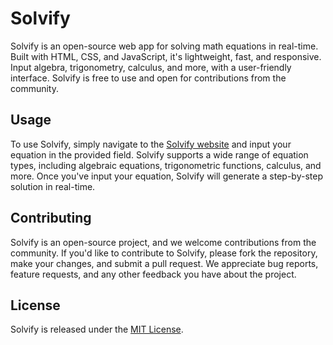 # Solvify

Solvify is an open-source web app for solving math equations in real-time. Built with HTML, CSS, and JavaScript, it's lightweight, fast, and responsive. Input algebra, trigonometry, calculus, and more, with a user-friendly interface. Solvify is free to use and open for contributions from the community.

## Usage

To use Solvify, simply navigate to the [Solvify website](https://solvify.casperong.eu.org/) and input your equation in the provided field. Solvify supports a wide range of equation types, including algebraic equations, trigonometric functions, calculus, and more. Once you've input your equation, Solvify will generate a step-by-step solution in real-time.

## Contributing

Solvify is an open-source project, and we welcome contributions from the community. If you'd like to contribute to Solvify, please fork the repository, make your changes, and submit a pull request. We appreciate bug reports, feature requests, and any other feedback you have about the project.

## License

Solvify is released under the [MIT License](https://opensource.org/licenses/MIT).
